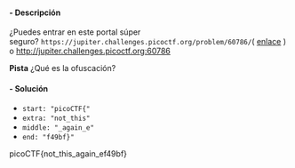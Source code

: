 #### - **Descripción** 

¿Puedes entrar en este portal súper seguro? `https://jupiter.challenges.picoctf.org/problem/60786/`( [enlace](https://jupiter.challenges.picoctf.org/problem/60786/) ) o http://jupiter.challenges.picoctf.org:60786

**Pista**
¿Qué es la ofuscación?
#### - **Solución** 

- `start: "picoCTF{"`
- `extra: "not_this"`
- `middle: "_again_e"`
- `end: "f49bf}"`

picoCTF{not_this_again_ef49bf}
